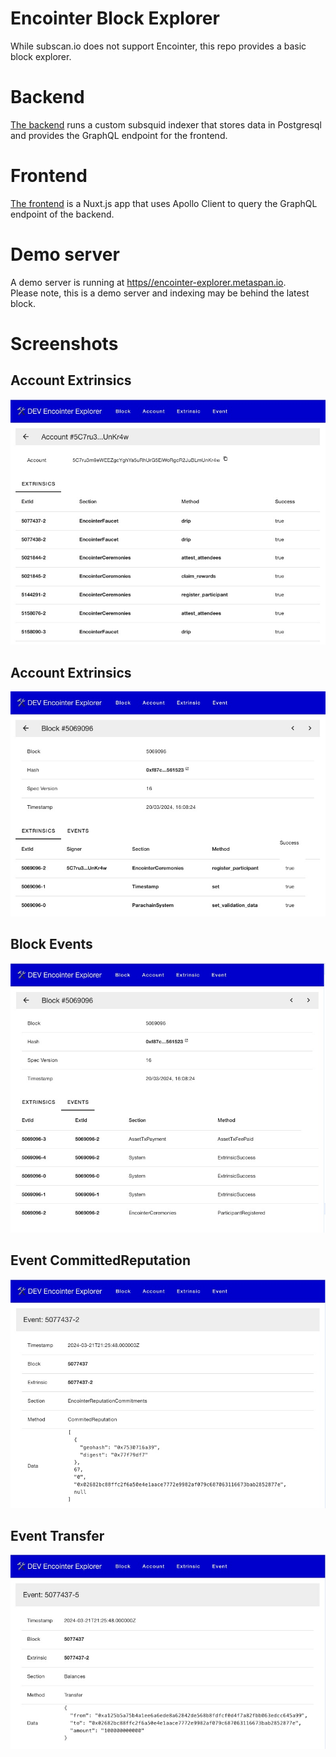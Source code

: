 # Encointer Block Explorer

While subscan.io does not support Encointer, this repo provides a basic block explorer.

# Backend

[The backend](./backend/README.md) runs a custom subsquid indexer that stores data in Postgresql and provides the GraphQL endpoint for the frontend.

# Frontend

[The frontend](./frontend/README.md) is a Nuxt.js app that uses Apollo Client to query the GraphQL endpoint of the backend.

# Demo server

A demo server is running at [https//encointer-explorer.metaspan.io](http://encointer-explorer.metaspan.io).
\
Please note, this is a demo server and indexing may be behind the latest block.

# Screenshots

## Account Extrinsics

![Account Extrinsics](./assets/account-extrinsics.jpg)

## Account Extrinsics

![Block Events](./assets/block-extrinsics.jpg)

## Block Events

![Block Events](./assets/block-events.jpg)

## Event CommittedReputation

![Block Events](./assets/event-committed-reputation.jpg)

## Event Transfer

![Block Events](./assets/event-transfer.jpg)

